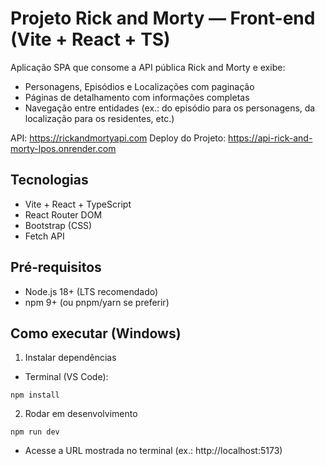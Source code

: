 # Projeto Rick and Morty — Front-end (Vite + React + TS)

Aplicação SPA que consome a API pública Rick and Morty e exibe:
- Personagens, Episódios e Localizações com paginação
- Páginas de detalhamento com informações completas
- Navegação entre entidades (ex.: do episódio para os personagens, da localização para os residentes, etc.)

API: https://rickandmortyapi.com
Deploy do Projeto: https://api-rick-and-morty-lpos.onrender.com

## Tecnologias
- Vite + React + TypeScript
- React Router DOM
- Bootstrap (CSS)
- Fetch API

## Pré‑requisitos
- Node.js 18+ (LTS recomendado)
- npm 9+ (ou pnpm/yarn se preferir)

## Como executar (Windows)
1) Instalar dependências
- Terminal (VS Code): 
```
npm install
```

2) Rodar em desenvolvimento
```
npm run dev
```
- Acesse a URL mostrada no terminal (ex.: http://localhost:5173)
